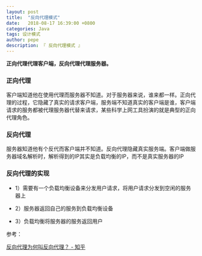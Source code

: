 ```yaml
---
layout: post
title:  "反向代理模式"
date:   2018-08-17 16:39:00 +0800
categories: Java
tags: 设计模式
author: pepe
description: 『 反向代理模式 』
---
```


**正向代理代理客户端，反向代理代理服务器。**

### **正向代理**

客户端知道他在使用代理而服务器不知道。对于服务器来说，谁来都一样。正向代理的过程，它隐藏了真实的请求客户端，服务端不知道真实的客户端是谁，客户端请求的服务都被代理服务器代替来请求，某些科学上网工具扮演的就是典型的正向代理角色。

### **反向代理**

服务器知道他有个反代而客户端并不知道。反向代理隐藏真实服务端。客户端做服务器域名解析时，解析得到的IP其实是负载均衡的IP，而不是真实服务器的IP

### **反向代理的实现**

* 1）需要有一个负载均衡设备来分发用户请求，将用户请求分发到空闲的服务器上

* 2）服务器返回自己的服务到负载均衡设备

* 3）负载均衡将服务器的服务返回用户

参考：

[反向代理为何叫反向代理？ - 知乎](https://www.zhihu.com/question/24723688)





